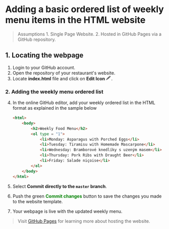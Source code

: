 # Adding a basic ordered list of weekly menu items in the HTML website

>Assumptions
    1. Single Page Website.
    2. Hosted in GitHub Pages via a GitHub repository.

## 1. Locating the webpage

1. Login to your GitHub account.
2. Open the repository of your restaurant's website.
3. Locate **index.html** file and click on **Edit Icon**<img src="https://raw.githubusercontent.com/Olena1925/Menu/master/Edit%20Icon.png" width="20" height="15"/>.

### 2. Adding the weekly menu ordered list

4. In the online GitHub editor, add your weekly ordered list in the HTML format as explained in the sample below

    ```html
    <html>
        <body>
            <h2>Weekly Food Menu</h2>
            <ol type = "1">
                <li>Monday: Asparagus with Porched Eggs</li>
                <li>Tuesday: Tiramisu with Homemade Mascarpone</li>
                <li>Wednesday: Bramborové knedlíky s uzeným masem</li>
                <li>Thursday: Pork Ribs with Draught Beer</li>
                <li>Friday: Salade niçoise</li>
            </ol>  
        </body>
    </html>
    ```
5. Select **Commit directly to the `master` branch**.
6. Push the green <span style="color: green;">**Commit changes**</span> button to save the changes you made to the website template.
7. Your webpage is live with the updated weekly menu.

>Visit [GitHub Pages](https://pages.github.com) for learning more about hosting the website.
